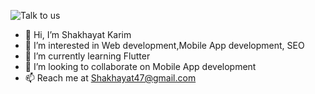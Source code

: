 ![Talk to us](https://user-images.githubusercontent.com/71835075/149365295-2d2a1151-9380-46a0-971d-111bf7ba611a.gif)
- 👋 Hi, I’m Shakhayat Karim
- 👀 I’m interested in Web development,Mobile App development, SEO
- 🌱 I’m currently learning Flutter
- 💞️ I’m looking to collaborate on Mobile App development 
- 📫 Reach me at Shakhayat47@gmail.com

<!---
Shakhawat666/Shakhawat666 is a ✨ special ✨ repository because its `README.md` (this file) appears on your GitHub profile.
You can click the Preview link to take a look at your changes.
--->

